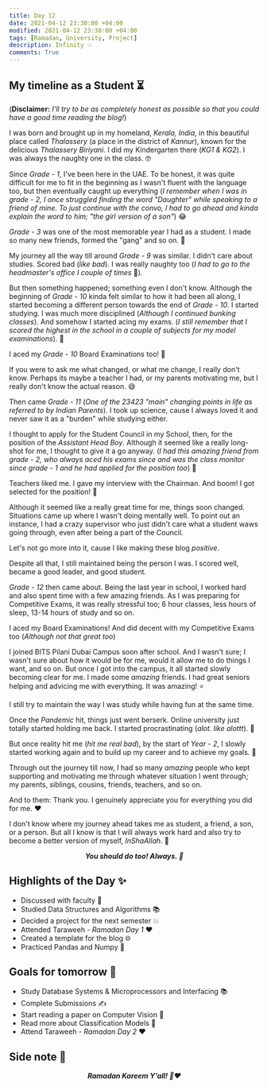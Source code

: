 ```yaml
---
title: Day 12 
date: 2021-04-12 23:30:00 +04:00
modified: 2021-04-12 23:30:00 +04:00
tags: [Ramadan, University, Project]
description: Infinity 💥
comments: True
---
```


## My timeline as a Student ⏳

(**Disclaimer:** *I'll try to be as completely honest as possible so that you could have a good time reading the blog!*)

I was born and brought up in my homeland, *Kerala, India*, in this beautiful place called *Thalassery* (a place in the district of *Kannur*), known for the delicious *Thalassery Biriyani*. I did my Kindergarten there (*KG1 & KG2*). I was always the naughty one in the class. 🤓

Since *Grade - 1*, I've been here in the UAE. To be honest, it was quite difficult for me to fit in the beginning as I wasn't fluent with the language too, but then eventually caught up everything (*I remember when I was in grade - 2, I once struggled finding the word "Daughter" while speaking to a friend of mine. To just continue with the convo, I had to go ahead and kinda explain the word to him; "the girl version of a son"*) 😂 

*Grade - 3* was one of the most memorable year I had as a student. I made so many new friends, formed the "gang" and so on. 💛

My journey all the way till around *Grade - 9* was similar. I didn't care about studies. Scored bad (*like bad*). I was really naughty too (*I had to go to the headmaster's office I couple of times* 👀).

But then something happened; something even I don't know. Although the beginning of *Grade - 10* kinda felt similar to how it had been all along, I started becoming a different person towards the end of *Grade - 10*. I started studying. I was much more disciplined (*Although I continued bunking classes*). And somehow I started acing my exams. (*I still remember that I scored the highest in the school in a couple of subjects for my model examinations*). 💯 

I aced my *Grade - 10* Board Examinations too! 🎉

If you were to ask me what changed, or what me change, I really don't know. Perhaps its maybe a teacher I had, or my parents motivating me, but I really don't know the actual reason. 😅

Then came *Grade - 11* (*One of the 23423 "main" changing points in life as referred to by Indian Parents*). I took up science, cause I always loved it and never saw it as a "burden" while studying either.

I thought to apply for the Student Council in my School, then, for the position of the *Assistant Head Boy*. Although it seemed like a really long-shot for me, I thought to give it a go anyway. (*I had this amazing friend from grade - 2, who always aced his exams since and was the class monitor since grade - 1 and he had applied for the position too*) 👨

Teachers liked me. I gave my interview with the Chairman. And boom! I got selected for the position! 🎉

Although it seemed like a really great time for me, things soon changed. Situations came up where I wasn't doing mentally well. To point out an instance, I had a crazy supervisor who just didn't care what a student waws going through, even after being a part of the Council. 

Let's not go more into it, cause I like making these blog *positive*. 

Despite all that, I still maintained being the person I was. I scored well, became a good leader, and good student.

*Grade - 12* then came about. Being the last year in school, I worked hard and also spent time with a few amazing friends. As I was preparing for Competitive Exams, it was really stressful too; 6 hour classes, less hours of sleep, 13-14 hours of study and so on. 

I aced my Board Examinations! And did decent with my Competitive Exams too (*Although not that great too*) 

I joined BITS Pilani Dubai Campus soon after school. And I wasn't sure; I wasn't sure about how it would be for me, would it allow me to do things I want, and so on. But once I got into the campus, it all started slowly becoming clear for me. I made some *amazing* friends. I had great seniors helping and advicing me with everything. It was amazing! ⭐️

I still try to maintain the way I was study while having fun at the same time. 

Once the *Pandemic* hit, things just went berserk. Online university just totally started holding me back. I started procrastinating (*alot. like alottt*). 🙁

But once reality hit me (*hit me real bad*), by the start of *Year - 2*, I slowly started working again and to build up my career and to achieve my goals. 🙌

Through out the journey till now, I had so many *amazing* people who kept supporting and motivating me through whatever situation I went through; my parents, siblings, cousins, friends, teachers, and so on. 

And to them: Thank you. I genuinely appreciate you for everything you did for me. ❤️

I don't know where my journey ahead takes me as student, a friend, a son, or a person. But all I know is that I will always work hard and also try to become a better version of myself, *InShaAllah*. 💯

<p align="center">
  <em><strong>You should do too! Always. 💯</strong></em> 
</p>

## Highlights of the Day ✨
- Discussed with faculty 💭
- Studied Data Structures and Algorithms 📚
- Decided a project for the next semester 💥
- Attended Taraweeh - *Ramadan Day 1* ❤️
- Created a template for the blog 🌐
- Practiced Pandas and Numpy 📝

## Goals for tomorrow 📝
- Study Database Systems & Microprocessors and Interfacing 📚
- Complete Submissions ✍️
- Start reading a paper on Computer Vision 📃
- Read more about Classification Models 🔎
- Attend Taraweeh - *Ramadan Day 2* ❤️

## Side note 💭

<p align="center">
  <em><strong>Ramadan Kareem Y'all! 🌙❤️</strong></em>
</p>
